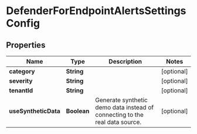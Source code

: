 

# DefenderForEndpointAlertsSettingsConfig


## Properties

| Name | Type | Description | Notes |
|------------ | ------------- | ------------- | -------------|
|**category** | **String** |  |  [optional] |
|**severity** | **String** |  |  [optional] |
|**tenantId** | **String** |  |  [optional] |
|**useSyntheticData** | **Boolean** | Generate synthetic demo data instead of connecting to the real data source. |  [optional] |



